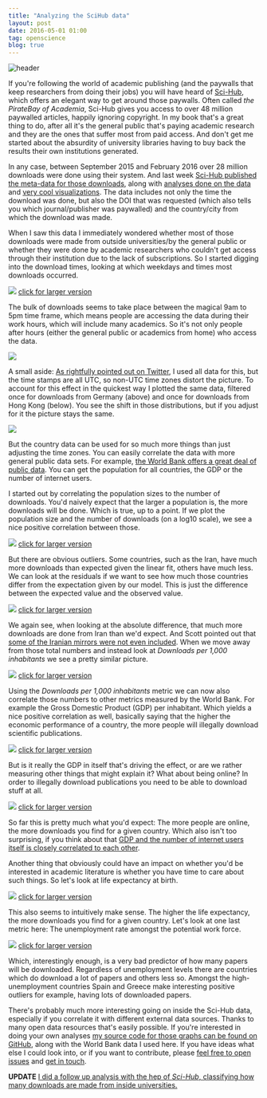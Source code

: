 ```yaml
---
title: "Analyzing the SciHub data"
layout: post
date: 2016-05-01 01:00
tag: openscience
blog: true
---
```

![header](/assets/images/scihub-header.png)

If you're following the world of academic publishing (and the paywalls that keep researchers from doing their jobs) you will have heard of [Sci-Hub](https://en.wikipedia.org/wiki/Sci-Hub), which offers an elegant way to get around those paywalls. Often called *the PirateBay of Academia*, Sci-Hub gives you access to over 48 million paywalled articles, happily ignoring copyright. In my book that's a great thing to do, after all it's the general public that's paying academic research and they are the ones that suffer most from paid access. And don't get me started about the absurdity of university libraries having to buy back the results their own institutions generated.

In any case, between September 2015 and February 2016 over 28 million downloads were done using their system. And last week [Sci-Hub published the meta-data for those downloads](http://datadryad.org/resource/doi:10.5061/dryad.q447c), along with [analyses done on the data](http://www.sciencemag.org/news/2016/04/whos-downloading-pirated-papers-everyone) and [very cool visualizations](https://blog.datadryad.org/2016/04/28/sci-hub-stories/). The data includes not only the time the download was done, but also the DOI that was requested (which also tells you which journal/publisher was paywalled) and the country/city from which the download was made.

When I saw this data I immediately wondered whether most of those downloads were made from outside universities/by the general public or whether they were done by academic researchers who couldn't get access through their institution due to the lack of subscriptions. So I started digging into the download times, looking at which weekdays and times most downloads occurred.

[![](/assets/images/scihub-download_time-thumb.png)](/assets/images/scihub-download_time.png)
[click for larger version](/assets/images/scihub-download_time.png)

The bulk of downloads seems to take place between the magical 9am to 5pm time frame, which means people are accessing the data during their work hours, which will include many academics. So it's not only people after hours (either the general public or academics from home) who access the data.

![](/assets/images/scihub-download_time_germany_feb2016.png)

A small aside: [As rightfully pointed out on Twitter](https://twitter.com/johnstravis/status/725984011659661312), I used all data for this, but the time stamps are all UTC, so non-UTC time zones distort the picture. To account for this effect in the quickest way I plotted the same data, filtered once for downloads from Germany (above) and once for downloads from Hong Kong (below). You see the shift in those distributions, but if you adjust for it the picture stays the same.

![](/assets/images/scihub-download_time_hong_kong_feb2016.png)

But the country data can be used for so much more things than just adjusting the time zones. You can easily correlate the data with more general public data sets. For example, [the World Bank offers a great deal of public data](http://databank.worldbank.org/). You can get the population for all countries, the GDP or the number of internet users.

I started out by correlating the population sizes to the number of downloads. You'd naively expect that the larger a population is, the more downloads will be done. Which is true, up to a point. If we plot the population size and the number of downloads (on a log10 scale), we see a nice positive correlation between those.

[![](/assets/images/scihub-downloads_per_population_thumb.png)](/assets/images/scihub-downloads_per_population.png)
[click for larger version](/assets/images/scihub-downloads_per_population.png)

But there are obvious outliers. Some countries, such as the Iran, have much more downloads than expected given the linear fit, others have much less. We can look at the residuals if we want to see how much those countries differ from the expectation given by our model. This is just the difference between the expected value and the observed value.

[![](/assets/images/scihub-downloads_per_population_residuals-thumb.png)](/assets/images/scihub-downloads_per_population_residuals.png)
[click for larger version](/assets/images/scihub-downloads_per_population_residuals-thumb.png)

We again see, when looking at the absolute difference, that much more downloads are done from Iran than we'd expect. And Scott pointed out that [some of the Iranian mirrors were not even included](https://twitter.com/SCEdmunds/status/726122053703618561). When we move away from those total numbers and instead look at *Downloads per 1,000 inhabitants* we see a pretty similar picture.

[![](/assets/images/scihub-downloads_per_population_ranked-thumb.png)](/assets/images/scihub-downloads_per_population_ranked.png)
[click for larger version](/assets/images/scihub-downloads_per_population_ranked.png)

Using the *Downloads per 1,000 inhabitants* metric we can now also correlate those numbers to other metrics measured by the World Bank. For example the Gross Domestic Product (GDP) per inhabitant. Which yields a nice positive correlation as well, basically saying that the higher the economic performance of a country, the more people will illegally download scientific publications.

[![](/assets/images/scihub-normalized_downloads_gdp-thumb.png)](/assets/images/scihub-normalized_downloads_gdp.png)
[click for larger version](/assets/images/scihub-normalized_downloads_gdp.png)

But is it really the GDP in itself that's driving the effect, or are we rather measuring other things that might explain it? What about being online? In order to illegally download publications you need to be able to download stuff at all.

[![](/assets/images/scihub-normalized_downloads_internet_users-thumb.png)](/assets/images/scihub-normalized_downloads_internet_users.png)
[click for larger version](/assets/images/scihub-normalized_downloads_internet_users.png)

So far this is pretty much what you'd expect: The more people are online, the more downloads you find for a given country. Which also isn't too surprising, if you think about that [GDP and the number of internet users itself is closely correlated to each other](/assets/images/scihub-gdp_vs_internet.png).

Another thing that obviously could have an impact on whether you'd be interested in academic literature is whether you have time to care about such things. So let's look at life expectancy at birth.

[![](/assets/images/scihub-normalized_downloads_life_expectancy-thumb.png)](/assets/images/scihub-normalized_downloads_life_expectancy.png)
[click for larger version](/assets/images/scihub-normalized_downloads_life_expectancy.png)

This also seems to intuitively make sense. The higher the life expectancy, the more downloads you find for a given country. Let's look at one last metric here: The unemployment rate amongst the potential work force.

[![](/assets/images/scihub-normalized_downloads_unemployment-thumb.png)](/assets/images/scihub-normalized_downloads_unemployment.png)
[click for larger version](/assets/images/scihub-normalized_downloads_unemployment.png)

Which, interestingly enough, is a very bad predictor of how many papers will be downloaded. Regardless of unemployment levels there are countries which do download a lot of papers and others less so. Amongst the high-unemployment countries Spain and Greece make interesting positive outliers for example, having lots of downloaded papers.

There's probably much more interesting going on inside the Sci-Hub data, especially if you correlate it with different external data sources. Thanks to many open data resources that's easily possible. If you're interested in doing your own analyses [my source code for those graphs can be found on GitHub](https://github.com/gedankenstuecke/scihub_analysis), along with the World Bank data I used here. If you have ideas what else I could look into, or if you want to contribute, please [feel free to open issues](https://github.com/gedankenstuecke/scihub_analysis/issues) and [get in touch](https://www.twitter.com/gedankenstuecke).

**UPDATE**
[I did a follow up analysis with the hep of *Sci-Hub*, classifying how many downloads are made from inside universities.](/scihub-part2/)
